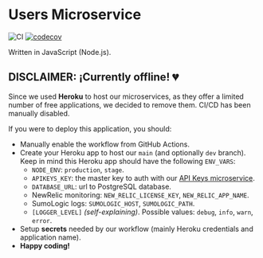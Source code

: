 # Users Microservice

![CI](https://github.com/SeedyFiuba-G8/microservice_users/actions/workflows/default.yml/badge.svg)
[![codecov](https://codecov.io/gh/SeedyFiuba-G8/microservice_users/branch/main/graph/badge.svg?token=IEZBYB52SY)](https://codecov.io/gh/SeedyFiuba-G8/microservice_users)

Written in JavaScript (Node.js).

## DISCLAIMER: ¡Currently offline! :broken_heart:

Since we used **Heroku** to host our microservices, as they offer a limited number of free applications, we decided to remove them. CI/CD has been manually disabled.

If you were to deploy this application, you should:

- Manually enable the workflow from GitHub Actions.
- Create your Heroku app to host our `main` (and optionally `dev` branch). Keep in mind this Heroku app should have the following `ENV_VARS`:
  - `NODE_ENV`: `production`, `stage`.
  - `APIKEYS_KEY`: the master key to auth with our [API Keys microservice](https://github.com/SeedyFiuba-G8/microservice_apikeys).
  - `DATABASE_URL`: url to PostgreSQL database.
  - NewRelic monitoring: `NEW_RELIC_LICENSE_KEY`, `NEW_RELIC_APP_NAME`.
  - SumoLogic logs: `SUMOLOGIC_HOST`, `SUMOLOGIC_PATH`.
  - `[LOGGER_LEVEL]` _(self-explaining)_. Possible values: `debug`, `info`, `warn`, `error`.
- Setup **secrets** needed by our workflow (mainly Heroku credentials and application name).
- **Happy coding!**
